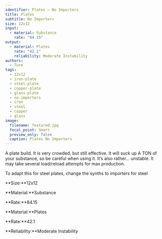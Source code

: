 ```yaml
---
identifier: Plates – No Importers
title: Plates
subtitle: No Importers
size: 12x12
input:
  - material: Substance
    rate: "84.15"
output:
  - material: Plates
    rate: "42.1"
    reliability: Moderate Instability
authors:
  - Ture
tags:
  - 12x12
  - iron-plate
  - steel-plate
  - copper-plate
  - glass-plate
  - no-importers
  - iron
  - steel
  - copper
  - glass
image:
  filename: featured.jpg
  focal_point: Smart
  preview_only: false
  caption: Plates No Importers
---
```

A plate build. It is very crowded, but still effective. It will suck up A TON of your substance, so be careful when using it. It’s also rather... unstable. It may take several load/reload attempts for max production.

To adapt this for steel plates, change the synths to importers for steel

**Size:**12x12

**Material:**Substance

**Rate:**84.15

**Material:**Plates

**Rate:**42.1

**Reliability:**Moderate Instability